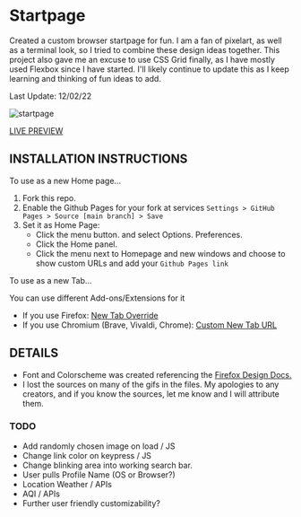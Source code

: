 # Startpage

Created a custom browser startpage for fun. I am a fan of pixelart, as well as a terminal look, so I tried to combine these design ideas together. This project also gave me an excuse to use CSS Grid finally, as I have mostly used Flexbox since I have started. I'll likely continue to update this as I keep learning and thinking of fun ideas to add.

Last Update: 12/02/22

![startpage](images/startpage-preview.gif)

[LIVE PREVIEW](https://cimris.github.io/m-startpage/)

## INSTALLATION INSTRUCTIONS

To use as a new Home page...

1. Fork this repo.
2. Enable the Github Pages for your fork at services `Settings > GitHub Pages > Source [main branch] > Save`
3. Set it as Home Page:
   - Click the menu button. and select Options. Preferences.
   - Click the Home panel.
   - Click the menu next to Homepage and new windows and choose to show custom URLs and add your `Github Pages link`

To use as a new Tab...

You can use different Add-ons/Extensions for it

- If you use Firefox: [New Tab Override](https://addons.mozilla.org/en-US/firefox/addon/new-tab-override/h)
- If you use Chromium (Brave, Vivaldi, Chrome): [Custom New Tab URL](https://chrome.google.com/webstore/detail/custom-new-tab-url/mmjbdbjnoablegbkcklggeknkfcjkjia)

## DETAILS

- Font and Colorscheme was created referencing the [Firefox Design Docs.](https://design.firefox.com/photon/visuals/color.html#red)
- I lost the sources on many of the gifs in the files. My apologies to any creators, and if you know the sources, let me know and I will attribute them.

### TODO

- Add randomly chosen image on load / JS
- Change link color on keypress / JS
- Change blinking area into working search bar.
- User pulls Profile Name (OS or Browser?)
- Location Weather / APIs
- AQI / APIs
- Further user friendly customizability?
